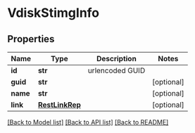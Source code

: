 # VdiskStimgInfo

## Properties
Name | Type | Description | Notes
------------ | ------------- | ------------- | -------------
**id** | **str** | urlencoded GUID | 
**guid** | **str** |  | [optional] 
**name** | **str** |  | [optional] 
**link** | [**RestLinkRep**](RestLinkRep.md) |  | [optional] 

[[Back to Model list]](../README.md#documentation-for-models) [[Back to API list]](../README.md#documentation-for-api-endpoints) [[Back to README]](../README.md)


